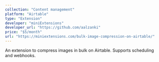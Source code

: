 ```yaml
---
collection: "Content management"
platform: "Airtable"
type: "Extension"
developer: "miniExtensions"
developer_url: "https://github.com/aalzanki"
price: "$5/month"
url: "https://miniextensions.com/bulk-image-compression-on-airtable/"
---
```


An extension to compress images in bulk on Airtable. Supports scheduling and webhooks.
